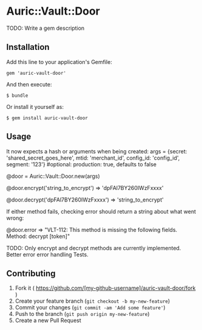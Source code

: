 # Auric::Vault::Door

TODO: Write a gem description

## Installation

Add this line to your application's Gemfile:

    gem 'auric-vault-door'

And then execute:

    $ bundle

Or install it yourself as:

    $ gem install auric-vault-door

## Usage

It now expects a hash or arguments when being created:
args = {secret: 'shared_secret_goes_here', mtid: 'merchant_id', config_id: 'config_id', segment: '123'} #optional: production: true, defaults to false

@door = Auric::Vault::Door.new(args)

@door.encrypt('string_to_encrypt')
=> 'dpFAl7BY260IWzFxxxx'

@door.decrypt('dpFAl7BY260IWzFxxxx')
=> 'string_to_encrypt'

If either method fails, checking error should return a string about what went wrong:

@door.error
=> "VLT-112: This method is missing the following fields. Method: decrypt [token]"

TODO: Only encrypt and decrypt methods are currently implemented.
Better error error handling
Tests.

## Contributing

1. Fork it ( https://github.com/[my-github-username]/auric-vault-door/fork )
2. Create your feature branch (`git checkout -b my-new-feature`)
3. Commit your changes (`git commit -am 'Add some feature'`)
4. Push to the branch (`git push origin my-new-feature`)
5. Create a new Pull Request
